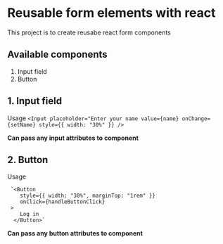 # Reusable form elements with react

This project is to create reusabe react form components

## Available components

1. Input field
2. Button

## 1. Input field

Usage
      `<Input
        placeholder="Enter your name
        value={name}
        onChange={setName}
        style={{ width: "30%" }}
      />`
      
 **Can pass any input attributes to component**
 
## 2. Button

Usage

     `<Button
        style={{ width: "30%", marginTop: "1rem" }}
        onClick={handleButtonClick}
     >
        Log in
      </Button>`
      
   **Can pass any button attributes to component**
